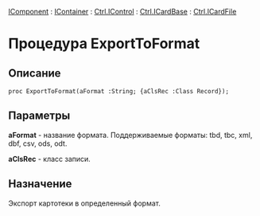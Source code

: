 ﻿---
Link: Com.Ctrl.ICardFile.@ExportToFormat
---

[IComponent](topic:Com.Custom.ComClasses.IComponent.Default) :
[IContainer](topic:Com.Custom.ComClasses.IContainer.Default) :
[Ctrl.IControl](topic:Com.Custom.ComClasses.Ctrl.IControl.Default) :
[Ctrl.ICardBase](topic:Com.Custom.ComClasses.Ctrl.ICardBase.Default) :
[Ctrl.ICardFile](Default)

# Процедура ExportToFormat

## Описание

    proc ExportToFormat(aFormat :String; {aClsRec :Class Record});

## Параметры

**aFormat** - название формата. Поддерживаемые форматы: tbd, tbc, xml, dbf, csv, ods, odt.

**aClsRec** - класс записи.

## Назначение

Экспорт картотеки в определенный формат.



